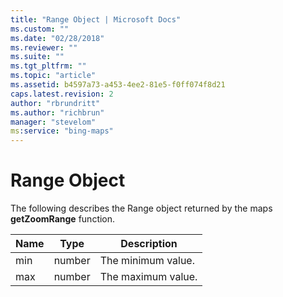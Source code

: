 ```yaml
---
title: "Range Object | Microsoft Docs"
ms.custom: ""
ms.date: "02/28/2018"
ms.reviewer: ""
ms.suite: ""
ms.tgt_pltfrm: ""
ms.topic: "article"
ms.assetid: b4597a73-a453-4ee2-81e5-f0ff074f8d21
caps.latest.revision: 2
author: "rbrundritt"
ms.author: "richbrun"
manager: "stevelom"
ms:service: "bing-maps"
---
```

# Range Object
The following describes the Range object returned by the maps **getZoomRange** function.

| Name     | Type     | Description        |
|----------|----------|--------------------|
| min      | number   | The minimum value. |
| max      | number   | The maximum value. |

